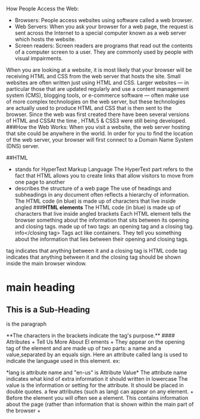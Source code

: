 How People Access the Web:
  + Browsers: People access websites using software called a web browser.
  + Web Servers: When you ask your browser for a web page, the request is sent across the Internet to a special computer known as a web server which hosts the website.
  + Screen readers: Screen readers are programs that read out the contents of a computer screen to a user. They are commonly used by people with visual impairments.

When you are looking at a website, it is most likely that your browser will be receiving HTML and CSS from the web server that hosts the site.
Small websites are often written just using HTML and CSS.
Larger websites — in particular those that are updated regularly and use a content management system (CMS), blogging tools, or e-commerce software — often make use of more complex 
technologies on the web server, but these technologies are actually used to produce HTML and CSS that is then sent to the browser.
Since the web was first created there have been several versions of HTML and CSSAt the time , HTML5 & CSS3 were still being developed.
###How the Web Works:
When you visit a website, the web server hosting that site could be anywhere in the world. In order for you to find the location of
the web server, your browser will first connect to a Domain Name System (DNS) server.



##HTML 
+ stands for HyperText Markup Language The HyperText part refers to the fact that HTML allows you to create links that allow visitors to move from one page to another
+ describes the structure of a web page
The use of headings and subheadings in any document often reflects a hierarchy of information.
The HTML code (in blue) is made up of characters that live inside angled
###**HTML elements**
The HTML code (in blue) is made up of characters that live inside angled brackets
Each HTML element tells the browser something about the information that sits between its opening and closing tags.
made up of two tags: an opening tag and a closing tag.
<opening tag>info</closing tag>
Tags act like containers. They tell you something about the information that lies between their opening and closing tags.
<html> tag indicates that anything between it and a closing tag is HTML code </html> 
<body> tag indicates that anything between it and the closing tag should be shown inside the main browser window.</body>
<h1>main heading </h1>
<h2>This is a Sub-Heading</h2>
<p>is the paragraph</p>
**The characters in the brackets indicate the tag's purpose.**
#### Attributes 
  + Tell Us More About El ements
  + They appear on the opening tag of the element and are made up of two parts: a name and a value,separated by an equals sign.
	Here an attribute called lang is used to indicate the language used in this element.
	ex:	<p lang="en-us"> *lang is attribute name and "en-us" is Attribute Value*
The attribute name indicates what kind of extra information it should written in lowercase
The value is the information or setting for the attribute. It should be placed in double quotes.
a few attributes (such as lang) can appear on any element.
+ <head>
Before the <body> element you will often see a <head> element.
This contains information about the page (rather than information that is shown within the main part of the browser
+ <title>
The contents of the <title> element are either shown in the top of the browser, above where you usually type in the URL
  + You will usually find a <title> element inside the <head> element.
*** to create a webpage on pc :
open notepad and type the code that you want then go to save as and type the name with html extension(file_name.html)
### Content Management System
+ The tools provided in the administration sections of these sites usually allow you to edit parts of the page rather than
	the entire page, which means you will rarely see the <html>, <head>, or <body> elements.
The advantage of this approach is that people who do not know how to write web pages can add information to a website
and it is also possible to change the presentation of something in the template, and it will automatically update every page
that uses that template.

+ Some content management systems offer tools that also allow you to edit the template files.

Text editors usually have controls a little like those on your word processor, giving you different options to style text, add links or insert images.

### Looking at How Other sites are Built
just go to the page you want and then right click then click on view source and you'll see the source code
its way to learn about HTML and discover new tips and techniques was to look at the source code

each web page should begin with a DOCTYPE declaration to tell a browser which version of HTML the page is using
<!DOCTYPE html>
##### Comments in HTML 
<!-- --> that will not be visible in the user's browser
It is a good idea to add comments to your code because,no matter how familiar you are with the page at the time of writing it, when you come back to it later comments will make it much easier to understand

#### ID Attribute
- Every HTML element can carry the id attribute
- It is used to uniquely identify that element from other elements on the page. Its value should start with a letter or an underscore
- giving an element a unique identity allows you to style it differently than any other instance of the same element on the page.
- id attributes can be used to allow the script to work with that particular element.
- The id attribute is known as a global attribute because it can be used on any element.

#### Class Attribute
- to identify several elements as being different from the other elements on the page
- does not affect the presentation of an element. It will only change their appearance if there is a CSS rule that indicates it should be isplayed differently.

#### Block Elements
- Some elements will always appear to start on a new line in the browser window. These are known as block level elements.

#### Inline Elements
Some elements will always appear to continue on the same line as their neighbouring elements.

#### Grouping Text & Eleme nts In a Block
- <div> element allows you to group a set of elements together in one block-level box.
- it easier to follow your code if you have used <div> elements to hold each section of the page.

- CSS style rules to indicate how much space the <div> element
should occupy on the screen and change the appearance of all the elements contained within it.

#### Grouping Text & Eleme nts Inline
- **<span>** It is used to:
  - Contain a section of text where there is no other suitable
element to differentiate it from its surrounding text
  - Contain a number of inline elements
  - the reason why people use <span> elements is they can control the appearance of the content of these elements using CSS.
  - You will usually see that a class or id attribute is used with <span> elements

#### IFrames
- <iframe>
  - An iframe is like a little window that has been cut into your page — and in that window you can see another page.
  - The term iframe is an abbreviation of inline frame.
  - There are a few attributes that you will need to know to use it :    - src:the URL
	    - height:height of the iframe in pixels.
	    - width:the width of the iframe in pixels.
	    - scrolling:The scrolling attribute will not be supported in HTML5,It can take one of three values: yes (to show scrollbars), no (to hide scrollbars) and auto (to show them only if needed).
	    - frameborder:not be supported in HTML5 it indicates whether the frame should have a border or not A value of 0 indicates that no border should be shown. A value of 1 indicates that a border should be shown.
	    - seamless:can be applied to an iframe where scrollbars are not desired.does not need a value,Older browsers do not support the seamless attribute.

#### Information About Your Pages
##### <meta> :
- lives inside the <head> element and contains information about that web page.
- It is not visible to users but fulfills a number of purposes such as telling search engines about your page, who created it, and whether or not 
- it is time sensitive.
- its empty element so it does not have a closing tag. It uses attributes to carry the information
- The most common attributes are the name and content attributes,These attributes specify properties of the entire
page 
- The value of the name attribute can be anything you want it to be. Some defined values for this attribute that are commonly used are:
  - description:This contains a description of the page.
  - keywords:This contains a list of comma separated words that a user might search on to find the page.

  - robots:This indicates whether search engines should add this page to their search results or not.A value of noindex can be used if this page should not be added.A value of nofollow can be used if search engines should add this page in their results but not any pages that it links to.
- The <meta> element also uses the http-equiv and content attributes in pairs:
  - author: This defines the author of the web page.
  - pragma: This prevents the browser from caching the page.
  - expires: Because browsers often cache the content of a page, the expires option can be used to indicate when the page
should expire. Note that the date must be specified in the format shown.

#### Escape Characters
When using escape characters,it is important to check the page in your browser to ensure that the correct symbol shows up. This is because some fonts do not support all of these characters
*ex:*
< => &lt;&#60;
& => &amp;&#38;
HTML5 introduces a new set of elements that allow you to divide up the parts of a page. The names of these elements indicate the kind of content you will find in them. They are still subject to change, but that has not stopped many web page authors using them already
The point of creating these new elements is so that web page authors can use them to help describe the structure of the page.

- The <header> and <footer> elements can be used for:
The main header or footerthat appears at the top orbottom of every page on the site.
- A header or footer for an individual <article> or <section> within the page
- **The <nav>** element is used to contain the major navigational blocks on the site such as the primary site navigation.
  - some of the developers that were already using HTML5 decided to use the <nav> element for the links that appear at the bottom of every page
- **The <article> element** acts as a container for any section of a page that could stand alone and potentially be syndicated.
  - The <article> elements can even be nested inside each other.
- **The <aside> element** has two purposes:
  - When the <aside> element is used inside an <article> element, it should contain information that is related to the article but not essential to its overall meaning.
  - When the <aside> element is used outside of an <article> element, it acts as a container for content that is related to the entire page.
- **The <section> element** groups related content together, and typically each section would have its own heading
  - it may contain several distinct <article> elements that have a common theme or purpose
  - if you have a page with a long article, the <section> element can be used to split the article up into separate sections.
- **Heading Groups <hgroup>**is to group together a set of one or more <h1> through <h6> elements so that they are treated as one single heading.
- **Figures <figure> <figcaption>** 
  - <figure> It can be used to contain any content that is referenced from the main flow of an article (not just images).
  - Examples of usage include:
Images
Videos
Graphs
Diagrams
Code samples
Text that supports the main
body of an article
  - The <figure> element should also contain a <figcaption> element which provides a text decription for the content of the <figure> element
- anything that lies outside of the <header>, <footer> or <aside> elements can be considered as the main content.
- **Linking Around Block-Level Elements <a>**
  - allows you to turn an entire block into a link.

- Older browsers that do not know the new HTML5 elements will automatically treat them as inline elements.
- IE9 was the first version of Internet Explorer to allow CSS
rules to be associated with these new HTML5 layout elements.
- Every website should be designed for the target audience—
- Your content and design should be influenced by the goals of your users.
#### Key Motivations :
  - entertainment or do they need to achieve a specific goal
  - specific goal
  - spending time on this activity as essential or a luxury
- be able to list every reason why someone visits your site but you are looking for key tasks and motivations. This information can help guide your site designs
- You know who is coming to your site and why they are coming, so now you need to work out what information they need
#### Key Information
  - Will visitors be familiar with your subject area / brand
  - Will they be familiar with the product / service / information you are covering
  - What are the most important features of what you are offering
  - What is special about what you offer that differentiates you from other
  - Once people have achieved the goal that sent them to your site, are there common questions people ask about
- Some sites benefit from being updated more frequently than others. Some information (such as news) may be constantly changing, while other content remains relatively static
### Site Maps
The aim is to create a diagram of the pages that will be used
to structure the site. This is known as a site map and it will
show how those pages can be grouped.
#### card sorting:
technique To help you decide what information should go on each page
#### WireFrames:
a simple sketch of the key information that needs to go on each page of a site. It shows the hierarchy of the information and how much space it might require.
- The primary aim of any kind of visual design is to communicate. Organizing and prioritizing information on a page helps users understand its importance and what order to read it in
- **visual hierarchy**
Attention is immediately drawn to a picture that shows the
service this company offers and a headline to explain it.
  - refers to the order in which your eyes perceive what they see.
  - It is created by adding visual contrast between the items being displayed. Items with higher contrast are recognized and processed first
- Larger elements will grab users'attention first.
- Foreground and background color can draw attention to key messages.
- An element may be the same size and color as surrounding
content but have a different style applied to it to make it stand out.
#### Grouping :
When making sense of a design, we tend to organize visual elements into groups. Grouping related pieces of information together can make a design easier to comprehend.
  - Proximity:When several items are placed close together, they are perceived as more related than items that are placed further apart.
  - Closure:When faced with a complicated arrangement of items, we will often look for a single or recognisable pattern or form
  - Continuance:When elements are placed in a line or a curve then they are perceived to be more related than those that are not following the same direction.
  - White Space:Placing related items closer together and leaving a bigger gap between unrelated items
  - color:A background color placed behind related items to emphasize their connection
  - Borders:A line can be drawn around the border of the group or between it and its neighbors.
#### similarity
We naturally observe similarities in design, and things that are similar are perceived to be more related than things that are dissimilar. Repetition of similar color, size,orientation, texture, font, or shape, suggests that matching elements have similar importance or meaning.
#### Designing Navigation
Site navigation not only helps people find where they want to go, but also helps them understand what your site is about and how it is organized. 
- Good navigation principles:
  - Concise
  - Clear
  - Selective
  - Context
  - Interactive
  - Consistent































